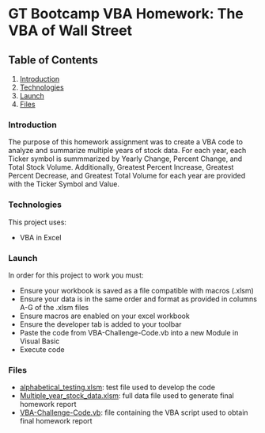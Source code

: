# GT Bootcamp VBA Homework: The VBA of Wall Street

## Table of Contents
1. [Introduction](#introduction)
2. [Technologies](#technologies)
3. [Launch](#launch)
4. [Files](#files)

<a name="introduction"></a>
### Introduction
The purpose of this homework assignment was to create a VBA code to analyze and summarize multiple years of stock data. For each year, each Ticker symbol is summmarized by Yearly Change, Percent Change, and Total Stock Volume. Additionally, Greatest Percent Increase, Greatest Percent Decrease, and Greatest Total Volume for each year are provided with the Ticker Symbol and Value.

<a name="technologies"></a>
### Technologies
This project uses: 
* VBA in Excel

<a name="launch"></a>
### Launch
In order for this project to work you must:
* Ensure your workbook is saved as a file compatible with macros (.xlsm)
* Ensure your data is in the same order and format as provided in columns A-G of the .xlsm files
* Ensure macros are enabled on your excel workbook
* Ensure the developer tab is added to your toolbar
* Paste the code from VBA-Challenge-Code.vb into a new Module in Visual Basic
* Execute code

<a name="files"></a>
### Files
* [alphabetical_testing.xlsm](alphabetical_testing.xlsm): test file used to develop the code
* [Multiple_year_stock_data.xlsm](Multiple_year_stock_data.xlsm): full data file used to generate final homework report
* [VBA-Challenge-Code.vb](VBA-Challenge-Code.vb): file containing the VBA script used to obtain final homework report 